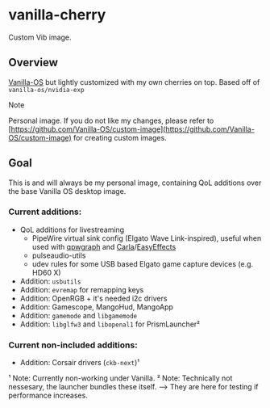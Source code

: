 # vanilla-cherry
Custom Vib image.

## Overview

[Vanilla-OS](https://github.com/vanilla-os) but lightly customized with my own cherries on top. Based off of `vanilla-os/nvidia-exp`

> [!NOTE]
> Personal image. If you do not like my changes, please refer to [https://github.com/Vanilla-OS/custom-image](https://github.com/Vanilla-OS/custom-image) for creating custom images.

## Goal
This is and will always be my personal image, containing QoL additions over the base Vanilla OS desktop image.


### Current additions:
- QoL additions for livestreaming
  - PipeWire virtual sink config (Elgato Wave Link-inspired), useful when used with [qpwgraph](https://flathub.org/apps/org.rncbc.qpwgraph) and [Carla](https://flathub.org/apps/studio.kx.carla)/[EasyEffects](https://flathub.org/apps/com.github.wwmm.easyeffects)
  - pulseaudio-utils
  - udev rules for some USB based Elgato game capture devices (e.g. HD60 X)
- Addition: `usbutils`
- Addition: `evremap` for remapping keys
- Addition: OpenRGB + it's needed i2c drivers
- Addition: Gamescope, MangoHud, MangoApp
- Addition: `gamemode` and `libgamemode`
- Addition: `libglfw3` and `libopenal1` for PrismLauncher²


### Current non-included additions:
- Addition: Corsair drivers (`ckb-next`)¹


¹ Note: Currently non-working under Vanilla.
² Note: Technically not nessesary, the launcher bundles these itself. --> They are here for testing if performance increases.
